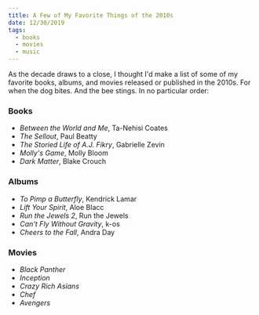 ```yaml
---
title: A Few of My Favorite Things of the 2010s
date: 12/30/2019
tags:
  - books
  - movies
  - music
---
```


As the decade draws to a close, I thought I'd make a list of some of my favorite books, albums, and movies released or published in the 2010s. For when the dog bites. And the bee stings. In no particular order:

### Books

- *Between the World and Me*, Ta-Nehisi Coates
- *The Sellout*, Paul Beatty
- *The Storied Life of A.J. Fikry*, Gabrielle Zevin
- *Molly's Game*, Molly Bloom
- *Dark Matter*, Blake Crouch

### Albums

- *To Pimp a Butterfly*, Kendrick Lamar
- *Lift Your Spirit*, Aloe Blacc
- *Run the Jewels 2*, Run the Jewels
- *Can't Fly Without Gravity*, k-os
- *Cheers to the Fall*, Andra Day

### Movies

- *Black Panther*
- *Inception*
- *Crazy Rich Asians*
- *Chef*
- *Avengers*
